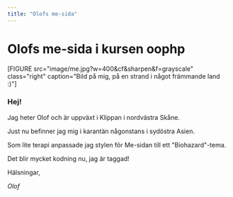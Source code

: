 ```yaml
---
title: "Olofs me-sida"
---
```

Olofs me-sida i kursen oophp
=========================

[FIGURE src="image/me.jpg?w=400&cf&sharpen&f=grayscale" class="right" caption="Bild på mig, på en strand i något främmande land :)"]

### Hej!

Jag heter Olof och är uppväxt i Klippan i nordvästra Skåne.

Just nu befinner jag mig i karantän någonstans i sydöstra Asien.

Som lite terapi anpassade jag stylen för Me-sidan till ett "Biohazard"-tema.

Det blir mycket kodning nu, jag är taggad!

Hälsningar,

*Olof*
